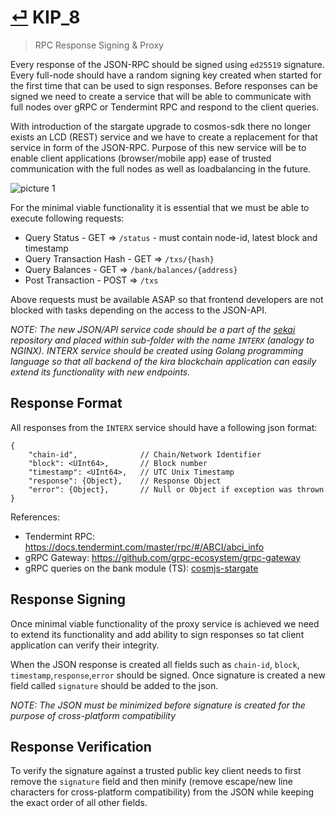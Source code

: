 # [⏎](README.md#Roadmap) KIP_8
> RPC Response Signing & Proxy

Every response of the JSON-RPC should be signed using `ed25519` signature. Every full-node should have a random signing key created when started for the first time that can be used to sign responses. Before responses can be signed we need to create a service that will be able to communicate with full nodes over gRPC or Tendermint RPC and respond to the client queries.

With introduction of the stargate upgrade to cosmos-sdk there no longer exists an LCD (REST) service and we have to create a replacement for that service in form of the JSON-RPC. Purpose of this new service will be to enable client applications (browser/mobile app) ease of trusted communication with the full nodes as well as loadbalancing in the future.

![picture 1](https://i.imgur.com/1eWTHiz.png)  

For the minimal viable functionality it is essential that we must be able to execute following requests:
* Query Status - GET => `/status` - must contain node-id, latest block and timestamp
* Query Transaction Hash - GET => `/txs/{hash}`
* Query Balances - GET => `/bank/balances/{address}`
* Post Transaction - POST => `/txs`

Above requests must be available ASAP so that frontend developers are not blocked with tasks depending on the access to the JSON-API.

_NOTE: The new JSON/API service code should be a part of the [sekai](https://github.com/kiracore/sekai) repository and placed within sub-folder with the name `INTERX` (analogy to NGINX). INTERX service should be created using Golang programming language so that all backend of the kira blockchain application can easily extend its functionality with new endpoints._

## Response Format

All responses from the `INTERX` service should have a following json format:

```
{
    "chain-id",              // Chain/Network Identifier
    "block": <UInt64>,       // Block number
    "timestamp": <UInt64>,   // UTC Unix Timestamp
    "response": {Object},    // Response Object
    "error": {Object},       // Null or Object if exception was thrown
}
```

References: 
* Tendermint RPC: https://docs.tendermint.com/master/rpc/#/ABCI/abci_info
* gRPC Gateway: https://github.com/grpc-ecosystem/grpc-gateway
* gRPC queries on the bank module (TS): [cosmjs-stargate](https://github.com/CosmWasm/cosmjs/blob/master/packages/stargate/src/queries/bank.spec.ts#L59-L186
)

## Response Signing

Once minimal viable functionality of the proxy service is achieved we need to extend its functionality and add ability to sign responses so tat client application can verify their integrity.

When the JSON response is created all fields such as `chain-id`, `block`, `timestamp`,`response`,`error` should be signed. Once signature is created a new field called `signature` should be added to the json.

_NOTE: The JSON must be minimized before signature is created for the purpose of cross-platform compatibility_

## Response Verification

To verify the signature against a trusted public key client needs to first remove the `signature` field and then minify (remove escape/new line characters for cross-platform compatibility) from the JSON while keeping the exact order of all other fields.
